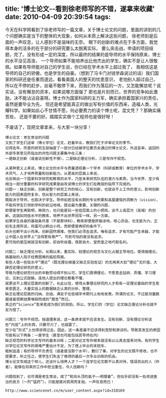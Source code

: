 title: '博士论文--看到徐老师写的不错，遂拿来收藏'
date: 2010-04-09 20:39:54
tags: 
---


今天在科学网看到了徐老师写的一篇文章，关于博士论文的问题，里面的讲到的几个问题确实是当下的整体的大现象，如何从本质上解决这些问题，
徐老师到是后面的一声叹息，让人感到不是滋味的无奈。 眼下的创新的难点在于多方面，我觉得本身的活多的在于部分的研究要么太脱离实际，
要么突击战，申请的项目结题，完了。没有形成一定的深度，所以最终的结果的是导师的水平保持原来，博士的水平没见高涨，
一个导师如果不能培养出比他杰出的学生，确实不是让人很敬佩。如果有导师能对自己的学生说，你已经在学术水平上超过我了，
我相信这是导师的自己的骄傲，也是学生的自豪。（想到了冯卡门对钱学森说过的话）我们国家的科研还是任重而道远，看看美国人的整天的忧患意识，
老怕别人超过自己，所以在不停的赶步，丝毫不敢停下来，而我们作为落后的一方，又怎能懈怠呢？说实话，没有懈怠的资本，如果说哪方面强了
那也是片刻而已，世界的竞争如此激励，决不能沾沾自喜呀。博士作为国家科研的主力军，确实承担着国家兴的责任，虽然是要毕业为先，
但还是希望能真正的做出写有价值的东西来，造福人类，光耀科学。如果如此心不甘情不愿，何必要费力的读个博士呢，混文凭？？那确实痛苦些，
还是不要的好。踏踏实实做个工程师也是很好呀！
   
   不废话了，现把文章拿来，与大家一块分享！

```
博士论文：老生常谈的问题
又到了学生们送审（博士学位）论文，赶着毕业，教授们忙于评审论文的季节。
记得去年，所里的研究生部抽查了一部分已经被学位委员会通过的博士论文，外送盲审。返回的外部专家意见所指出的共性问题主要集中在三条：
一是缺乏创新（或者说创新性不够），二是缺乏理论分析，三是写作不规范。

从某种意义上来说，博士论文的水平与质量透视着一个学术（科研或教育）单位的学术水平、学术风气、人才培养质量和创新能力。从更高的层面上来说，
也反映出一个国家科学研究和教育的水平，乃至未来研究队伍的潜力与素质。当今世界，至少有相当一部分重要的科学研究成果是由攻读博士的学生们在教授的指导下完成的。
问题一：缺乏创新。创新是整个研究工作的核心，没有创新，也就谈不上工作的意义。影响创新能力的因素固然复杂，但从智力的层面上来说，
既取决于导师，也取决于学生。导师如若没有长期的专业积累和高屋建瓴的洞察力（vision），不能将学生引领到学科的前沿地域，提出最为重要、关键的问题，
即便是学生再聪明，再努力，也只能是玩一些低层面上的小把戏，谈不上高层次（高端）的创新。这就如同低水平的教练，培养不出世界冠军一样。另一方面，
如果学生自身的基础条件差（不是那块料），教练即便是肝脑涂地，呕心沥血，也无能为力。正如毛主席所说，鸡蛋可以孵出小鸡，而即便是再好的条件下，
石头也孵不出小鸡来。创新固然艰难，但我们必须去追求。唯有追求，才有可能产生卓越，才能让中国人在世界上“活得更有尊严”。可悲可怕的是没有追求。
更可怕的是压根就没有创新，却自吹自擂，夜郎自大，堂而皇之地巧取名利。

问题二：缺乏理论分析。长期以来，重实际、轻理论的观念与文化占据主导地位。使得搞理论，搞基础的人陷于经费困难的尴尬局面。
有些人借一些低水平“理论”（既无理论根基又缺乏实验佐证）的无用来大批“理论”无价值，大肆否定理论研究的意义。
导致为理论研究付出的辛勤劳动得不到认可，学生们畏惧理论，不愿意去钻研、弄懂、学习理论，见到公式就躲。连他人提出的理论都看不懂，
就更谈不上理论层面的创新了。长此以往，使得从事理论研究的人才和有一定理论基础的学生愈来愈匮乏，大量实验上的数据缺乏认真的分析、整理，
缺乏在理论层面的归纳、总结。满足于在低端学术期刊上匆匆发表。所谓的论文，不过是测量数据或者观察结果堆砌而成的“报告”而已。
真正的“Science”愈来愈成为我们的软肋。所以，学生们的（学位）论文缺乏理论分析也就不足为怪了。

问题三：写作不规范。按道理来说，这一条原本就不应该发生。没有创新、没有理论分析这些“内容”上的东西，只要尽力了，也就罢了，
至少在“形式”上也得说得过去。因此，这一条是最不应该得到宽恕和原谅的。导致其发生的原因可能有以下两条：一是学生（甚至也可能包括其导师在内）
缺乏规范的科学论文写作的基本训练；二是对论文写作根本就没有以认真态度来对待。有的学生对学位论文写作的艰难严重估计不足，为了搭上毕业的末班车，
粗制滥造；有的导师不负责任（或者是没那个水平），敷衍了事，对学生的论文既不修改，也不提要求，听之任之。使学生们失去了难得的最后一次专业训练的机会。
博士论文写成这个样儿，还谈什么培养人才？一个连学位论文都不认真对待，错误百出的人（作者），能够在将来的工作中担当重任，令人信赖吗？

问题找到了，也可谓是老生常谈，成了“和尚头顶的虱子——明摆着”。但似乎却没有一处改进医治的良方（一剂“猛药”）。只能是面对其周而复始，一声叹息而已！

http://www.sciencenet.cn/m/user_content.aspx?id=310169
```


